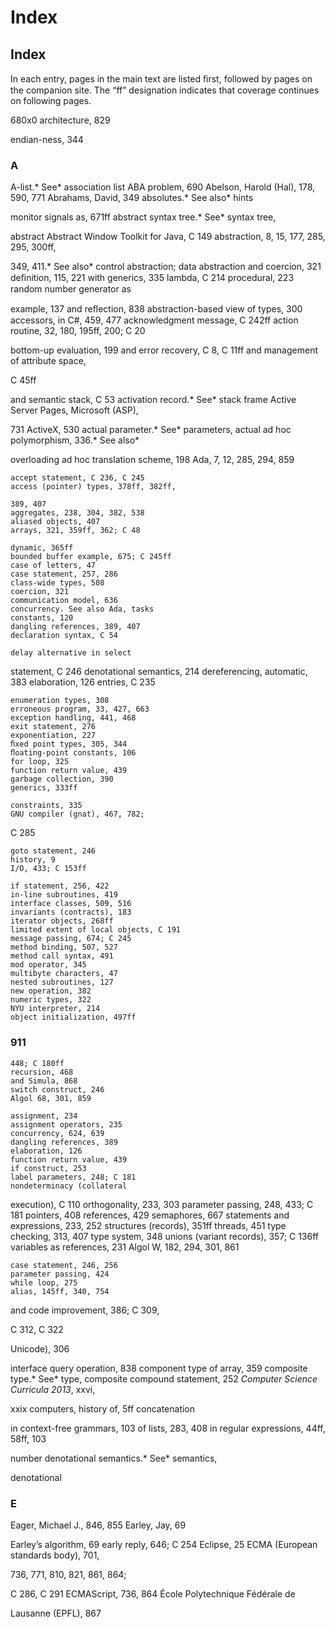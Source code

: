# Index

## **Index**

In each entry, pages in the main text are listed ﬁrst, followed by pages on the companion site.
The “ff” designation indicates that coverage continues on following pages.

680x0 architecture, 829

endian-ness, 344

### **A**

A-list.* See* association list
ABA problem, 690
Abelson, Harold (Hal), 178, 590, 771
Abrahams, David, 349
absolutes.* See also* hints

monitor signals as, 671ff
abstract syntax tree.* See* syntax tree,

abstract
Abstract Window Toolkit for Java, C 149
abstraction, 8, 15, 177, 285, 295, 300ff,

349, 411.* See also* control
abstraction; data abstraction
and coercion, 321
deﬁnition, 115, 221
with generics, 335
lambda, C 214
procedural, 223
random number generator as

example, 137
and reﬂection, 838
abstraction-based view of types, 300
accessors, in C#, 459, 477
acknowledgment message, C 242ff
action routine, 32, 180, 195ff, 200; C 20

bottom-up evaluation, 199
and error recovery, C 8, C 11ff
and management of attribute space,

C 45ff

and semantic stack, C 53
activation record.* See* stack frame
Active Server Pages, Microsoft (ASP),

731
ActiveX, 530
actual parameter.* See* parameters, actual
ad hoc polymorphism, 336.* See also*

overloading
ad hoc translation scheme, 198
Ada, 7, 12, 285, 294, 859

```
accept statement, C 236, C 245
access (pointer) types, 378ff, 382ff,
```

```
389, 407
aggregates, 238, 304, 382, 538
aliased objects, 407
arrays, 321, 359ff, 362; C 48
```

```
dynamic, 365ff
bounded buffer example, 675; C 245ff
case of letters, 47
case statement, 257, 286
class-wide types, 508
coercion, 321
communication model, 636
concurrency. See also Ada, tasks
constants, 120
dangling references, 389, 407
declaration syntax, C 54
```

```
delay alternative in select
```

statement, C 246
denotational semantics, 214
dereferencing, automatic, 383
elaboration, 126
entries, C 235

```
enumeration types, 308
erroneous program, 33, 427, 663
exception handling, 441, 468
exit statement, 276
exponentiation, 227
ﬁxed point types, 305, 344
ﬂoating-point constants, 106
for loop, 325
function return value, 439
garbage collection, 390
generics, 333ff
```

```
constraints, 335
GNU compiler (gnat), 467, 782;
```

C 285

```
goto statement, 246
history, 9
I/O, 433; C 153ff
```

```
if statement, 256, 422
in-line subroutines, 419
interface classes, 509, 516
invariants (contracts), 183
iterator objects, 268ff
limited extent of local objects, C 191
message passing, 674; C 245
method binding, 507, 527
method call syntax, 491
mod operator, 345
multibyte characters, 47
nested subroutines, 127
new operation, 382
numeric types, 322
NYU interpreter, 214
object initialization, 497ff
```

### **911**

```
448; C 180ff
recursion, 468
and Simula, 868
switch construct, 246
Algol 68, 301, 859
```

```
assignment, 234
assignment operators, 235
concurrency, 624, 639
dangling references, 389
elaboration, 126
function return value, 439
if construct, 253
label parameters, 248; C 181
nondeterminacy (collateral
```

execution), C 110
orthogonality, 233, 303
parameter passing, 248, 433; C 181
pointers, 408
references, 429
semaphores, 667
statements and expressions, 233, 252
structures (records), 351ff
threads, 451
type checking, 313, 407
type system, 348
unions (variant records), 357; C 136ff
variables as references, 231
Algol W, 182, 294, 301, 861

```
case statement, 246, 256
parameter passing, 424
while loop, 275
alias, 145ff, 340, 754
```

and code improvement, 386; C 309,

C 312, C 322

Unicode), 306

interface query operation, 838
component type of array, 359
composite type.* See* type, composite
compound statement, 252
*Computer Science Curricula 2013*, xxvi,

xxix
computers, history of, 5ff
concatenation

in context-free grammars, 103
of lists, 283, 408
in regular expressions, 44ff, 58ff, 103

number
denotational semantics.* See* semantics,

denotational

### **E**

Eager, Michael J., 846, 855
Earley, Jay, 69

Earley’s algorithm, 69
early reply, 646; C 254
Eclipse, 25
ECMA (European standards body), 701,

736, 771, 810, 821, 861, 864;

C 286, C 291
ECMAScript, 736, 864
École Polytechnique Fédérale de

Lausanne (EPFL), 867

